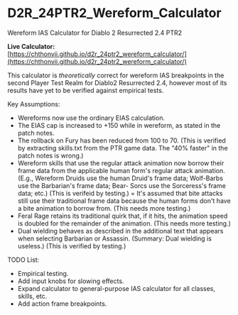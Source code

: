 # D2R_24PTR2_Wereform_Calculator
Wereform IAS Calculator for Diablo 2 Resurrected 2.4 PTR2

**Live Calculator:** [https://chthonvii.github.io/d2r_24ptr2_wereform_calculator/](https://chthonvii.github.io/d2r_24ptr2_wereform_calculator/)

This calculator is *theoretically* correct for wereform IAS breakpoints in the second Player Test Realm for Diablo2 Resurrected 2.4, however most of its results have yet to be verified against empirical tests.

Key Assumptions:

- Wereforms now use the ordinary EIAS calculation.
- The EIAS cap is increased to +150 while in wereform, as stated in the patch notes.
- The rollback on Fury has been reduced from 100 to 70. (This is verified by extracting skills.txt from the PTR game data. The "40% faster" in the patch notes is wrong.)
- Wereform skills that use the regular attack animation now borrow their frame data from the applicable human form's regular attack animation. (E.g., Wereform Druids use the human Druid's frame data; Wolf-Barbs use the Barbarian's frame data; Bear- Sorcs use the Sorceress's frame data; etc.) (This is verifeid by testing.)
= It's assumed that bite attacks still use their traditional frame data because the human forms don't have a bite animation to borrow from. (This needs more testing.)
- Feral Rage retains its traditional quirk that, if it hits, the animation speed is doubled for the remainder of the animation. (This needs more testing.)
- Dual wielding behaves as described in the additional text that appears when selecting Barbarian or Assassin. (Summary: Dual wielding is useless.) (This is verified by testing.)

TODO List:

- Empirical testing.
- Add input knobs for slowing effects.
- Expand calculator to general-purpose IAS calculator for all classes, skills, etc.
- Add action frame breakpoints.
